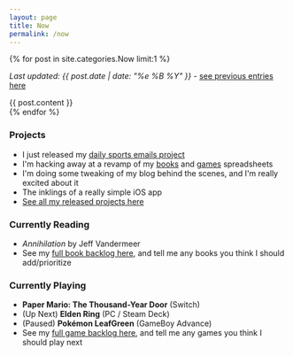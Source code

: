 ```yaml
---
layout: page
title: Now
permalink: /now
---
```


{% for post in site.categories.Now limit:1 %}
  <p><em>Last updated: {{ post.date | date: "%e %B %Y" }}</em> - <a href="{{base.url}}categories#Now">see previous entries here</a></p>
  <div>{{ post.content }}</div>
{% endfor %}

### Projects

- I just released my [daily sports emails project](/daily-sports-emails)
- I'm hacking away at a revamp of my [books][books] and [games][games] spreadsheets
- I'm doing some tweaking of my blog behind the scenes, and I'm really excited about it
- The inklings of a really simple iOS app
- [See all my released projects here](/projects)

### Currently Reading

- _Annihilation_ by Jeff Vandermeer
- See my [full book backlog here][books], and tell me any books you think I should add/prioritize

### Currently Playing

- **Paper Mario: The Thousand-Year Door** (Switch)
- (Up Next) **Elden Ring** (PC / Steam Deck)
- (Paused) **Pokémon LeafGreen** (GameBoy Advance)
- See my [full game backlog here][games], and tell me any games you think I should play next

[books]: https://docs.google.com/spreadsheets/d/1-1PcHF6xzFKTaTvxnfjm6bVgo4pd5yIr3nbxsbckoFo/edit?usp=sharing
[games]: https://docs.google.com/spreadsheets/d/1zg-SOYI8DlH-ibSNslfPtq0xJB4sEMb_7OHKbq2qclk/edit?usp=sharing
